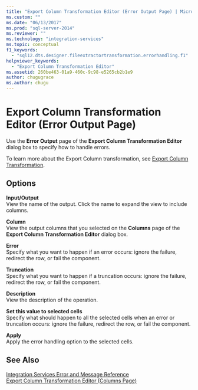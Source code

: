 ```yaml
---
title: "Export Column Transformation Editor (Error Output Page) | Microsoft Docs"
ms.custom: ""
ms.date: "06/13/2017"
ms.prod: "sql-server-2014"
ms.reviewer: ""
ms.technology: "integration-services"
ms.topic: conceptual
f1_keywords: 
  - "sql12.dts.designer.fileextractortransformation.errorhandling.f1"
helpviewer_keywords: 
  - "Export Column Transformation Editor"
ms.assetid: 260be463-01a9-460c-9c98-e5265cb2b1e9
author: chugugrace
ms.author: chugu
---
```

# Export Column Transformation Editor (Error Output Page)
  Use the **Error Output** page of the **Export Column Transformation Editor** dialog box to specify how to handle errors.  
  
 To learn more about the Export Column transformation, see [Export Column Transformation](data-flow/transformations/export-column-transformation.md).  
  
## Options  
 **Input/Output**  
 View the name of the output. Click the name to expand the view to include columns.  
  
 **Column**  
 View the output columns that you selected on the **Columns** page of the **Export Column Transformation Editor** dialog box.  
  
 **Error**  
 Specify what you want to happen if an error occurs: ignore the failure, redirect the row, or fail the component.  
  
 **Truncation**  
 Specify what you want to happen if a truncation occurs: ignore the failure, redirect the row, or fail the component.  
  
 **Description**  
 View the description of the operation.  
  
 **Set this value to selected cells**  
 Specify what should happen to all the selected cells when an error or truncation occurs: ignore the failure, redirect the row, or fail the component.  
  
 **Apply**  
 Apply the error handling option to the selected cells.  
  
## See Also  
 [Integration Services Error and Message Reference](../../2014/integration-services/integration-services-error-and-message-reference.md)   
 [Export Column Transformation Editor &#40;Columns Page&#41;](../../2014/integration-services/export-column-transformation-editor-columns-page.md)  
  
  
